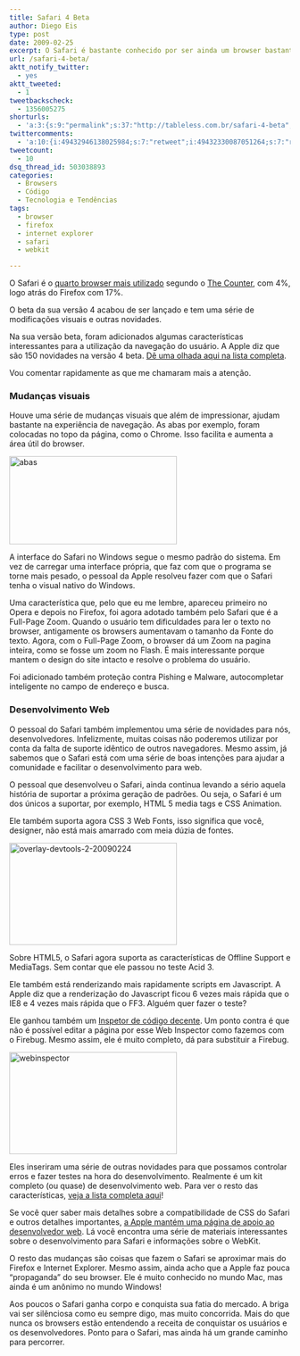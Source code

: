 ```yaml
---
title: Safari 4 Beta
author: Diego Eis
type: post
date: 2009-02-25
excerpt: O Safari é bastante conhecido por ser ainda um browser bastante cru. Mas sua versão 4 veio para mudar esse cenário. Mudar para a melhor.
url: /safari-4-beta/
aktt_notify_twitter:
  - yes
aktt_tweeted:
  - 1
tweetbackscheck:
  - 1356005275
shorturls:
  - 'a:3:{s:9:"permalink";s:37:"http://tableless.com.br/safari-4-beta";s:7:"tinyurl";s:26:"http://tinyurl.com/3uvcemt";s:4:"isgd";s:19:"http://is.gd/GLE3Av";}'
twittercomments:
  - 'a:10:{i:49432946138025984;s:7:"retweet";i:49432330087051264;s:7:"retweet";i:49432210142531585;s:7:"retweet";i:49432040122232832;s:7:"retweet";i:49432023428890624;s:7:"retweet";i:49431897146802176;s:7:"retweet";i:49431353741152257;s:7:"retweet";i:49431171234398208;s:7:"retweet";i:49431140179771392;s:7:"retweet";i:49430702365745152;s:7:"retweet";}'
tweetcount:
  - 10
dsq_thread_id: 503038893
categories:
  - Browsers
  - Código
  - Tecnologia e Tendências
tags:
  - browser
  - firefox
  - internet explorer
  - safari
  - webkit

---
```

O Safari é o [quarto browser mais utilizado][1] segundo o [The Counter][2], com 4%, logo atrás do Firefox com 17%.

O beta da sua versão 4 acabou de ser lançado e tem uma série de modificações visuais e outras novidades.
  
Na sua versão beta, foram adicionados algumas características interessantes para a utilização da navegação do usuário. A Apple diz que são 150 novidades na versão 4 beta. [Dê uma olhada aqui na lista completa][3].<!--more-->


  
Vou comentar rapidamente as que me chamaram mais a atenção.

### Mudanças visuais

Houve uma série de mudanças visuais que além de impressionar, ajudam bastante na experiência de navegação. As abas por exemplo, foram colocadas no topo da página, como o Chrome. Isso facilita e aumenta a área útil do browser.
  
[<img src="http://tableless.com.br/uploads/2009/02/abas-300x158.jpg" alt="abas" title="abas" width="300" height="158" class="alignleft size-medium wp-image-1213" srcset="uploads/2009/02/abas-300x158.jpg 300w, uploads/2009/02/abas.jpg 499w" sizes="(max-width: 300px) 100vw, 300px" />][4]
  
A interface do Safari no Windows segue o mesmo padrão do sistema. Em vez de carregar uma interface própria, que faz com que o programa se torne mais pesado, o pessoal da Apple resolveu fazer com que o Safari tenha o visual nativo do Windows.

Uma característica que, pelo que eu me lembre, apareceu primeiro no Opera e depois no Firefox, foi agora adotado também pelo Safari que é a Full-Page Zoom. Quando o usuário tem dificuldades para ler o texto no browser, antigamente os browsers aumentavam o tamanho da Fonte do texto. Agora, com o Full-Page Zoom, o browser dá um Zoom na pagina inteira, como se fosse um zoom no Flash. É mais interessante porque mantem o design do site intacto e resolve o problema do usuário.

Foi adicionado também proteção contra Pishing e Malware, autocompletar inteligente no campo de endereço e busca.

### Desenvolvimento Web

O pessoal do Safari também implementou uma série de novidades para nós, desenvolvedores. Infelizmente, muitas coisas não poderemos utilizar por conta da falta de suporte idêntico de outros navegadores. Mesmo assim, já sabemos que o Safari está com uma série de boas intenções para ajudar a comunidade e facilitar o desenvolvimento para web.
  
O pessoal que desenvolveu o Safari, ainda continua levando a sério aquela história de suportar a próxima geração de padrões. Ou seja, o Safari é um dos únicos a suportar, por exemplo, HTML 5 media tags e CSS Animation.
  
Ele também suporta agora CSS 3 Web Fonts, isso significa que você, designer, não está mais amarrado com meia dúzia de fontes.
  
[<img src="http://tableless.com.br/uploads/2009/02/overlay-devtools-2-20090224-300x183.jpg" alt="overlay-devtools-2-20090224" title="overlay-devtools-2-20090224" width="300" height="183" class="alignright size-medium wp-image-1220" srcset="uploads/2009/02/overlay-devtools-2-20090224-300x183.jpg 300w, uploads/2009/02/overlay-devtools-2-20090224.jpg 880w" sizes="(max-width: 300px) 100vw, 300px" />][5]
  
Sobre HTML5, o Safari agora suporta as características de Offline Support e MediaTags. Sem contar que ele passou no teste Acid 3.
  
Ele também está renderizando mais rapidamente scripts em Javascript. A Apple diz que a renderização do Javascript ficou 6 vezes mais rápida que o IE8 e 4 vezes mais rápida que o FF3. Alguém quer fazer o teste? 

Ele ganhou também um [Inspetor de código decente][6]. Um ponto contra é que não é possível editar a página por esse Web Inspector como fazemos com o Firebug. Mesmo assim, ele é muito completo, dá para substituir a Firebug.

[<img src="http://tableless.com.br/uploads/2009/02/webinspector-300x183.jpg" alt="webinspector" title="webinspector" width="300" height="183" class="alignleft size-medium wp-image-1218" srcset="uploads/2009/02/webinspector-300x183.jpg 300w, uploads/2009/02/webinspector.jpg 880w" sizes="(max-width: 300px) 100vw, 300px" />][7]

Eles inseriram uma série de outras novidades para que possamos controlar erros e fazer testes na hora do desenvolvimento. Realmente é um kit completo (ou quase) de desenvolvimento web. Para ver o resto das características, [veja a lista completa aqui][8]!

Se você quer saber mais detalhes sobre a compatibilidade de CSS do Safari e outros detalhes importantes, [a Apple mantém uma página de apoio ao desenvolvedor web][9]. Lá você encontra uma série de materiais interessantes sobre o desenvolvimento para Safari e informações sobre o WebKit.

O resto das mudanças são coisas que fazem o Safari se aproximar mais do Firefox e Internet Explorer. Mesmo assim, ainda acho que a Apple faz pouca &#8220;propaganda&#8221; do seu browser. Ele é muito conhecido no mundo Mac, mas ainda é um anônimo no mundo Windows!

Aos poucos o Safari ganha corpo e conquista sua fatia do mercado. A briga vai ser silênciosa como eu sempre digo, mas muito concorrida. Mais do que nunca os browsers estão entendendo a receita de conquistar os usuários e os desenvolvedores. Ponto para o Safari, mas ainda há um grande caminho para percorrer.

 [1]: http://www.thecounter.com/stats/2008/December/browser.php
 [2]: http://www.thecounter.com/
 [3]: http://www.apple.com/safari/features.html
 [4]: http://tableless.com.br/uploads/2009/02/abas.jpg
 [5]: http://tableless.com.br/uploads/2009/02/overlay-devtools-2-20090224.jpg
 [6]: http://www.apple.com/safari/whats-new.html#developer
 [7]: http://tableless.com.br/uploads/2009/02/webinspector.jpg
 [8]: http://www.apple.com/safari/features.html#developer
 [9]: http://developer.apple.com/safari/